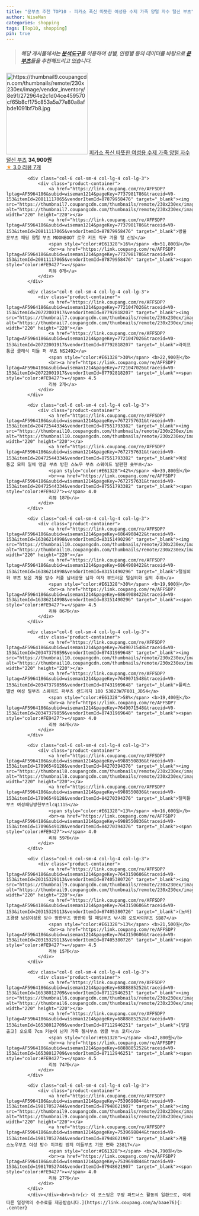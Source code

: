 ```yaml
---
title: "문부츠 추천 TOP10 - 피카소 폭신 따뜻한 여성용 수제 가죽 양털 자수 털신 부츠"
author: WiseMan
categories: shopping
tags: [Top10, shopping]
pin: true
---
```


> ##### 해당 게시물에서는 [**분석도구**](https://itemscout.io/)를 이용하여 **성별**, **연령별** 등의 데이터를 바탕으로 [**문부츠**](https://link.coupang.com/a/baae76)들을 추천해드리고 있습니다.
<div class="container"><div class="row">
            <div class="col-6 col-sm-4 col-lg-4 col-lg-3">
                <div class="product-container">
                    <a href="https://link.coupang.com/re/AFFSDP?lptag=AF5964186&subid=wiseman1214&pageKey=7688168457&traceid=V0-153&itemId=20552611042&vendorItemId=87628690391" target="_blank"><img src="https://thumbnail9.coupangcdn.com/thumbnails/remote/230x230ex/image/vendor_inventory/8e91/272964e2c1d04ce459570cf65b8cf175c853a5a77e80a8afbde1091bf7b8.jpg" alt="https://thumbnail9.coupangcdn.com/thumbnails/remote/230x230ex/image/vendor_inventory/8e91/272964e2c1d04ce459570cf65b8cf175c853a5a77e80a8afbde1091bf7b8.jpg" width="220" height="220"></a>
                    <a href="https://link.coupang.com/re/AFFSDP?lptag=AF5964186&subid=wiseman1214&pageKey=7688168457&traceid=V0-153&itemId=20552611042&vendorItemId=87628690391" target="_blank">피카소 폭신 따뜻한 여성용 수제 가죽 양털 자수 털신 부츠</a>
                    <span style="color:#E61328"></span> <b>34,900원</b>
                    <br><a href="https://link.coupang.com/re/AFFSDP?lptag=AF5964186&subid=wiseman1214&pageKey=7688168457&traceid=V0-153&itemId=20552611042&vendorItemId=87628690391" target="_blank"><span style="color:#FE9427">★</span> 3.0
                    리뷰 7개</a>
                </div>
            </div>
            
            <div class="col-6 col-sm-4 col-lg-4 col-lg-3">
                <div class="product-container">
                    <a href="https://link.coupang.com/re/AFFSDP?lptag=AF5964186&subid=wiseman1214&pageKey=7737981786&traceid=V0-153&itemId=20811117065&vendorItemId=87879958476" target="_blank"><img src="https://thumbnail7.coupangcdn.com/thumbnails/remote/230x230ex/image/vendor_inventory/830b/0ecc4b2d7e41ddeced5aa0987384b1f01f58dc8141309cacef724500779e.png" alt="https://thumbnail7.coupangcdn.com/thumbnails/remote/230x230ex/image/vendor_inventory/830b/0ecc4b2d7e41ddeced5aa0987384b1f01f58dc8141309cacef724500779e.png" width="220" height="220"></a>
                    <a href="https://link.coupang.com/re/AFFSDP?lptag=AF5964186&subid=wiseman1214&pageKey=7737981786&traceid=V0-153&itemId=20811117065&vendorItemId=87879958476" target="_blank">방울 문부츠 패딩 양털 부츠 MOONBOOT 로우 키즈 직구 겨울 털 신발</a>
                    <span style="color:#E61328">16%</span> <b>51,800원</b>
                    <br><a href="https://link.coupang.com/re/AFFSDP?lptag=AF5964186&subid=wiseman1214&pageKey=7737981786&traceid=V0-153&itemId=20811117065&vendorItemId=87879958476" target="_blank"><span style="color:#FE9427">★</span> 
                    리뷰 0개</a>
                </div>
            </div>
            
            <div class="col-6 col-sm-4 col-lg-4 col-lg-3">
                <div class="product-container">
                    <a href="https://link.coupang.com/re/AFFSDP?lptag=AF5964186&subid=wiseman1214&pageKey=7721047026&traceid=V0-153&itemId=20722001917&vendorItemId=87792818207" target="_blank"><img src="https://thumbnail7.coupangcdn.com/thumbnails/remote/230x230ex/image/vendor_inventory/207f/0104bb4aaec4c1180c9feb5bc664590c26871629ff91957c6cbbcdafde84.jpg" alt="https://thumbnail7.coupangcdn.com/thumbnails/remote/230x230ex/image/vendor_inventory/207f/0104bb4aaec4c1180c9feb5bc664590c26871629ff91957c6cbbcdafde84.jpg" width="220" height="220"></a>
                    <a href="https://link.coupang.com/re/AFFSDP?lptag=AF5964186&subid=wiseman1214&pageKey=7721047026&traceid=V0-153&itemId=20722001917&vendorItemId=87792818207" target="_blank">라이프 통굽 클래식 미들 퍼 부츠 NS2492</a>
                    <span style="color:#E61328">30%</span> <b>22,900원</b>
                    <br><a href="https://link.coupang.com/re/AFFSDP?lptag=AF5964186&subid=wiseman1214&pageKey=7721047026&traceid=V0-153&itemId=20722001917&vendorItemId=87792818207" target="_blank"><span style="color:#FE9427">★</span> 4.5
                    리뷰 2개</a>
                </div>
            </div>
            
            <div class="col-6 col-sm-4 col-lg-4 col-lg-3">
                <div class="product-container">
                    <a href="https://link.coupang.com/re/AFFSDP?lptag=AF5964186&subid=wiseman1214&pageKey=7672757631&traceid=V0-153&itemId=20472544334&vendorItemId=87551793382" target="_blank"><img src="https://thumbnail10.coupangcdn.com/thumbnails/remote/230x230ex/image/vendor_inventory/9c40/cbb513273d4538649c09e87d822d2c0a0c77b3f76fad380474393c950cca.jpg" alt="https://thumbnail10.coupangcdn.com/thumbnails/remote/230x230ex/image/vendor_inventory/9c40/cbb513273d4538649c09e87d822d2c0a0c77b3f76fad380474393c950cca.jpg" width="220" height="220"></a>
                    <a href="https://link.coupang.com/re/AFFSDP?lptag=AF5964186&subid=wiseman1214&pageKey=7672757631&traceid=V0-153&itemId=20472544334&vendorItemId=87551793382" target="_blank">여성 통굽 모피 일체 앵글 부츠 방한 스노우 부츠 스웨이드 발편한 숏부츠</a>
                    <span style="color:#E61328">42%</span> <b>39,800원</b>
                    <br><a href="https://link.coupang.com/re/AFFSDP?lptag=AF5964186&subid=wiseman1214&pageKey=7672757631&traceid=V0-153&itemId=20472544334&vendorItemId=87551793382" target="_blank"><span style="color:#FE9427">★</span> 4.0
                    리뷰 18개</a>
                </div>
            </div>
            
            <div class="col-6 col-sm-4 col-lg-4 col-lg-3">
                <div class="product-container">
                    <a href="https://link.coupang.com/re/AFFSDP?lptag=AF5964186&subid=wiseman1214&pageKey=6864908422&traceid=V0-153&itemId=16386214998&vendorItemId=83151490296" target="_blank"><img src="https://thumbnail10.coupangcdn.com/thumbnails/remote/230x230ex/image/vendor_inventory/9c6c/b81634adaa471daa69582b3695cd06c941b47861c7741ad182872b859899.jpg" alt="https://thumbnail10.coupangcdn.com/thumbnails/remote/230x230ex/image/vendor_inventory/9c6c/b81634adaa471daa69582b3695cd06c941b47861c7741ad182872b859899.jpg" width="220" height="220"></a>
                    <a href="https://link.coupang.com/re/AFFSDP?lptag=AF5964186&subid=wiseman1214&pageKey=6864908422&traceid=V0-153&itemId=16386214998&vendorItemId=83151490296" target="_blank">털실외화 부츠 보온 겨울 방수 커플 남녀공용 남자 여자 부드러운 털실외화 실외 추위</a>
                    <span style="color:#E61328">30%</span> <b>19,900원</b>
                    <br><a href="https://link.coupang.com/re/AFFSDP?lptag=AF5964186&subid=wiseman1214&pageKey=6864908422&traceid=V0-153&itemId=16386214998&vendorItemId=83151490296" target="_blank"><span style="color:#FE9427">★</span> 4.5
                    리뷰 86개</a>
                </div>
            </div>
            
            <div class="col-6 col-sm-4 col-lg-4 col-lg-3">
                <div class="product-container">
                    <a href="https://link.coupang.com/re/AFFSDP?lptag=AF5964186&subid=wiseman1214&pageKey=7649071548&traceid=V0-153&itemId=20347379859&vendorItemId=87431969648" target="_blank"><img src="https://thumbnail10.coupangcdn.com/thumbnails/remote/230x230ex/image/vendor_inventory/4c83/b4357d392f9fb56edb71748298068e38214786ac8734aa49eddf148e5ee6.jpg" alt="https://thumbnail10.coupangcdn.com/thumbnails/remote/230x230ex/image/vendor_inventory/4c83/b4357d392f9fb56edb71748298068e38214786ac8734aa49eddf148e5ee6.jpg" width="220" height="220"></a>
                    <a href="https://link.coupang.com/re/AFFSDP?lptag=AF5964186&subid=wiseman1214&pageKey=7649071548&traceid=V0-153&itemId=20347379859&vendorItemId=87431969648" target="_blank">플리스멜번 여성 털부츠 스웨이드 퍼부츠 샌드리지 100 53823W7F001_JD54</a>
                    <span style="color:#E61328">58%</span> <b>19,400원</b>
                    <br><a href="https://link.coupang.com/re/AFFSDP?lptag=AF5964186&subid=wiseman1214&pageKey=7649071548&traceid=V0-153&itemId=20347379859&vendorItemId=87431969648" target="_blank"><span style="color:#FE9427">★</span> 4.0
                    리뷰 84개</a>
                </div>
            </div>
            
            <div class="col-6 col-sm-4 col-lg-4 col-lg-3">
                <div class="product-container">
                    <a href="https://link.coupang.com/re/AFFSDP?lptag=AF5964186&subid=wiseman1214&pageKey=6988550836&traceid=V0-153&itemId=17096549128&vendorItemId=84270394376" target="_blank"><img src="https://thumbnail8.coupangcdn.com/thumbnails/remote/230x230ex/image/vendor_inventory/ac27/044191b87d8a3e3d1d4e6c933714dee535673fbdca0ad6f73c956701cd17.png" alt="https://thumbnail8.coupangcdn.com/thumbnails/remote/230x230ex/image/vendor_inventory/ac27/044191b87d8a3e3d1d4e6c933714dee535673fbdca0ad6f73c956701cd17.png" width="220" height="220"></a>
                    <a href="https://link.coupang.com/re/AFFSDP?lptag=AF5964186&subid=wiseman1214&pageKey=6988550836&traceid=V0-153&itemId=17096549128&vendorItemId=84270394376" target="_blank">털미들부츠 여성패딩방한부츠lcq1115</a>
                    <span style="color:#E61328">13%</span> <b>16,600원</b>
                    <br><a href="https://link.coupang.com/re/AFFSDP?lptag=AF5964186&subid=wiseman1214&pageKey=6988550836&traceid=V0-153&itemId=17096549128&vendorItemId=84270394376" target="_blank"><span style="color:#FE9427">★</span> 4.0
                    리뷰 59개</a>
                </div>
            </div>
            
            <div class="col-6 col-sm-4 col-lg-4 col-lg-3">
                <div class="product-container">
                    <a href="https://link.coupang.com/re/AFFSDP?lptag=AF5964186&subid=wiseman1214&pageKey=7643150606&traceid=V0-153&itemId=20315329113&vendorItemId=87405380726" target="_blank"><img src="https://thumbnail9.coupangcdn.com/thumbnails/remote/230x230ex/image/vendor_inventory/49f7/0bf6ca59e08abb3b8425cb5f5920f93bdfe009eead47243fcb7228aa5238.jpg" alt="https://thumbnail9.coupangcdn.com/thumbnails/remote/230x230ex/image/vendor_inventory/49f7/0bf6ca59e08abb3b8425cb5f5920f93bdfe009eead47243fcb7228aa5238.jpg" width="220" height="220"></a>
                    <a href="https://link.coupang.com/re/AFFSDP?lptag=AF5964186&subid=wiseman1214&pageKey=7643150606&traceid=V0-153&itemId=20315329113&vendorItemId=87405380726" target="_blank">(노바) 초경량 남성여성용 방수 방한부츠 방한화 털 패딩부츠 낚시화 오토바이부츠 SB87</a>
                    <span style="color:#E61328">13%</span> <b>21,500원</b>
                    <br><a href="https://link.coupang.com/re/AFFSDP?lptag=AF5964186&subid=wiseman1214&pageKey=7643150606&traceid=V0-153&itemId=20315329113&vendorItemId=87405380726" target="_blank"><span style="color:#FE9427">★</span> 4.5
                    리뷰 15개</a>
                </div>
            </div>
            
            <div class="col-6 col-sm-4 col-lg-4 col-lg-3">
                <div class="product-container">
                    <a href="https://link.coupang.com/re/AFFSDP?lptag=AF5964186&subid=wiseman1214&pageKey=6888885252&traceid=V0-153&itemId=16538012709&vendorItemId=87112946251" target="_blank"><img src="https://thumbnail6.coupangcdn.com/thumbnails/remote/230x230ex/image/vendor_inventory/7ef8/262cd7ed9d8cce376af983e6ee0385b055d639190cf487604edb540ce51c.jpg" alt="https://thumbnail6.coupangcdn.com/thumbnails/remote/230x230ex/image/vendor_inventory/7ef8/262cd7ed9d8cce376af983e6ee0385b055d639190cf487604edb540ce51c.jpg" width="220" height="220"></a>
                    <a href="https://link.coupang.com/re/AFFSDP?lptag=AF5964186&subid=wiseman1214&pageKey=6888885252&traceid=V0-153&itemId=16538012709&vendorItemId=87112946251" target="_blank">[당일출고] 오오룩 7cm 키높이 남자 가죽 첼시부츠 앵클 부츠 코디</a>
                    <span style="color:#E61328"></span> <b>47,800원</b>
                    <br><a href="https://link.coupang.com/re/AFFSDP?lptag=AF5964186&subid=wiseman1214&pageKey=6888885252&traceid=V0-153&itemId=16538012709&vendorItemId=87112946251" target="_blank"><span style="color:#FE9427">★</span> 4.5
                    리뷰 74개</a>
                </div>
            </div>
            
            <div class="col-6 col-sm-4 col-lg-4 col-lg-3">
                <div class="product-container">
                    <a href="https://link.coupang.com/re/AFFSDP?lptag=AF5964186&subid=wiseman1214&pageKey=7539698844&traceid=V0-153&itemId=19817052744&vendorItemId=87948621907" target="_blank"><img src="https://thumbnail9.coupangcdn.com/thumbnails/remote/230x230ex/image/vendor_inventory/6077/65deb39442eb0ccad050b52fd3d83d0b3f429ad35406230f0244f389752c.png" alt="https://thumbnail9.coupangcdn.com/thumbnails/remote/230x230ex/image/vendor_inventory/6077/65deb39442eb0ccad050b52fd3d83d0b3f429ad35406230f0244f389752c.png" width="220" height="220"></a>
                    <a href="https://link.coupang.com/re/AFFSDP?lptag=AF5964186&subid=wiseman1214&pageKey=7539698844&traceid=V0-153&itemId=19817052744&vendorItemId=87948621907" target="_blank">겨울 스노우부츠 여성 방수 미끄럼 방지 미들부츠 기모 면화 23817</a>
                    <span style="color:#E61328"></span> <b>24,790원</b>
                    <br><a href="https://link.coupang.com/re/AFFSDP?lptag=AF5964186&subid=wiseman1214&pageKey=7539698844&traceid=V0-153&itemId=19817052744&vendorItemId=87948621907" target="_blank"><span style="color:#FE9427">★</span> 4.0
                    리뷰 27개</a>
                </div>
            </div>
            </div></div><br><br>[👉 이 포스팅은 쿠팡 파트너스 활동의 일환으로, 이에 따른 일정액의 수수료를 제공받습니다.](https://link.coupang.com/a/baae76){: .center}